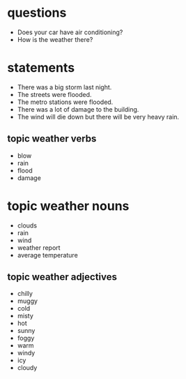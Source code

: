 
# questions
- Does your car have air conditioning?
- How is the weather there?
# statements
- There was a big storm last night.
- The streets were flooded.
- The metro stations were flooded.
- There was a lot of damage to the building.
- The wind will die down but there will be very heavy rain.


## topic weather verbs
- blow
- rain
- flood
- damage
# topic weather nouns
- clouds 
- rain
- wind
- weather report
- average temperature

## topic weather adjectives
- chilly
- muggy
- cold
- misty
- hot
- sunny
- foggy
- warm
- windy
- icy
- cloudy